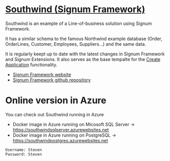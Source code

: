 [Southwind (Signum Framework)](http://www.signumframework.com/)
===================================================

Southwind is an example of a Line-of-business solution using Signum Framework. 

It has a similar schema to the famous Northwind example database (Order, OrderLines, Customer, Employees, Suppliers...) and the same data.

It is regularly keept up to date with the latest changes in Signum Framework and Signum Extensions. It also serves as the base tempalte for the [Create Application](https://www.signumsoftware.com/es/DuplicateApplication) functionality. 

- [Signum Framework website](https://www.signumsoftware.com/en/Framework)
- [Signum Framework github repository](https://github.com/signumsoftware/framework)


# Online version in Azure
You can check out Southwind running in Azure

- Docker image in Azure running on Micosoft SQL Server -> https://southwindsqlserver.azurewebsites.net
- Docker image in Azure running on PostgreSQL -> https://southwindpostgres.azurewebsites.net

```
Username: Steven
Password: Steven
```
